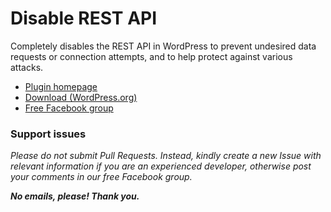 # Disable REST API

Completely disables the REST API in WordPress to prevent undesired data requests or connection attempts, and to help protect against various attacks. 

* [Plugin homepage](https://www.littlebizzy.com/plugins/disable-rest-api)
* [Download (WordPress.org)](https://wordpress.org/plugins/disable-rest-api-littlebizzy/)
* [Free Facebook group](https://www.facebook.com/groups/littlebizzy/)

### Support issues

*Please do not submit Pull Requests. Instead, kindly create a new Issue with relevant information if you are an experienced developer, otherwise post your comments in our free Facebook group.*

***No emails, please! Thank you.***

